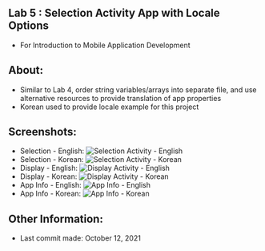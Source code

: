 ## Lab 5 : Selection Activity App with Locale Options
* For Introduction to Mobile Application Development

## About:
* Similar to Lab 4, order string variables/arrays into separate file, and use alternative resources to provide translation of app properties
* Korean used to provide locale example for this project

## Screenshots:
* Selection - English: ![Selection Activity - English](selection_en.png)
* Selection - Korean: ![Selection Activity - Korean](selection_kr.png)
* Display - English: ![Display Activity - English](display_en.png)
* Display - Korean: ![Display Activity - Korean](display_kr.png)
* App Info - English: ![App Info - English](app_en.png)
* App Info - Korean: ![App Info - Korean](app_kr.png)

## Other Information:
* Last commit made: October 12, 2021